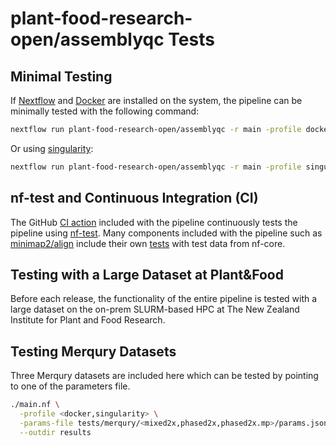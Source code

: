 # **plant-food-research-open/assemblyqc** Tests

## Minimal Testing

If [Nextflow](https://www.nextflow.io/docs/latest/install.html#install-nextflow) and [Docker](https://docs.docker.com/install) are installed on the system, the pipeline can be minimally tested with the following command:

```bash
nextflow run plant-food-research-open/assemblyqc -r main -profile docker,test --outdir results
```

Or using [singularity](https://docs.sylabs.io/guides/3.0/user-guide/installation.html):

```bash
nextflow run plant-food-research-open/assemblyqc -r main -profile singularity,test --outdir results
```

## nf-test and Continuous Integration (CI)

The GitHub [CI action](../.github/workflows/ci.yml) included with the pipeline continuously tests the pipeline using [nf-test](https://www.nf-test.com). Many components included with the pipeline such as [minimap2/align](../modules/nf-core/minimap2/align) include their own [tests](../modules/nf-core/minimap2/align/tests/main.nf.test) with test data from nf-core.

## Testing with a Large Dataset at Plant&Food

Before each release, the functionality of the entire pipeline is tested with a large dataset on the on-prem SLURM-based HPC at The New Zealand Institute for Plant and Food Research.

## Testing Merqury Datasets

Three Merqury datasets are included here which can be tested by pointing to one of the parameters file.

```bash
./main.nf \
  -profile <docker,singularity> \
  -params-file tests/merqury/<mixed2x,phased2x,phased2x.mp>/params.json \
  --outdir results
```
